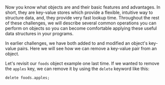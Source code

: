 Now you know what objects are and their basic features and advantages. In short, they are key-value stores which provide a flexible,
intuitive way to structure data, and, they provide very fast lookup time. Throughout the rest of these challenges, we will describe
several common operations you can perform on objects so you can become comfortable applying these useful data structures in your
programs.

In earlier challenges, we have both added to and modified an object's key-value pairs. Here we will see how we can remove a key-value
pair from an object.

Let's revisit our `foods` object example one last time. If we wanted to remove the `apples` key, we can remove it by using the `delete`
keyword like this:

```
delete foods.apples;
```